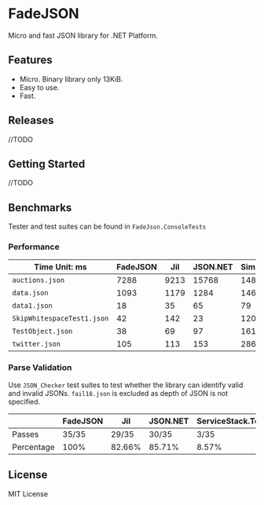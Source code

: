 # FadeJSON

Micro and fast JSON library for .NET Platform.



## Features

- Micro. Binary library only 13KiB.
- Easy to use.
- Fast.



## Releases

//TODO



## Getting Started

//TODO



## Benchmarks

Tester and test suites can be found in `FadeJson.ConsoleTests`

### Performance

| Time Unit: ms              | FadeJSON | Jil  | JSON.NET | SimpleJson | jsonfx |
| -------------------------- | -------- | ---- | -------- | ---------- | ------ |
| `auctions.json`            | 7288     | 9213 | 15768    | 14872      | 60028  |
| `data.json`                | 1093     | 1179 | 1284     | 1464       | 13875  |
| `data1.json`               | 18       | 35   | 65       | 79         | 199    |
| `SkipWhitespaceTest1.json` | 42       | 142  | 23       | 120        | 174    |
| `TestObject.json`          | 38       | 69   | 97       | 161        | 608    |
| `twitter.json`             | 105      | 113  | 153      | 286        | 1342   |

### Parse Validation

Use `JSON_Checker` test suites to test whether the library can identify valid and invalid JSONs. `fail18.json` is excluded as depth of JSON is not specified.

|            | FadeJSON | Jil    | JSON.NET | ServiceStack.Text | SimpleJson | jsonfx |
| ---------- | -------- | ------ | -------- | ----------------- | ---------- | ------ |
| Passes     | 35/35    | 29/35  | 30/35    | 3/35              | 0/35       | 24/35  |
| Percentage | 100%     | 82.66% | 85.71%   | 8.57%             | 0.00%      | 68.57% |



## License

MIT License
